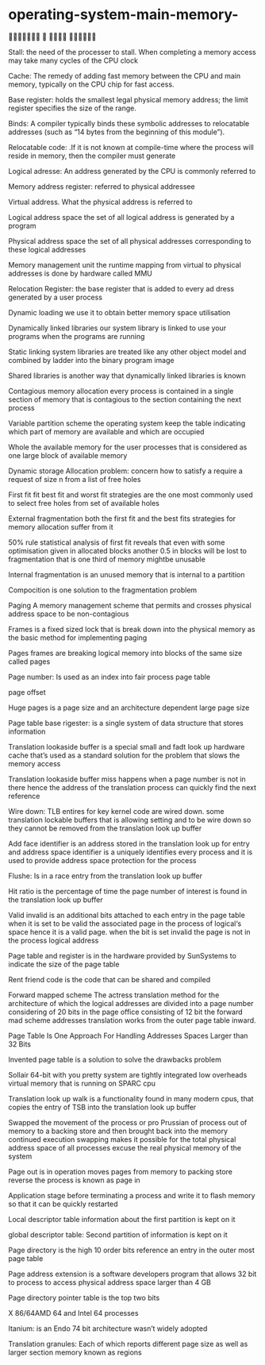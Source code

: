 # operating-system-main-memory-

􏰀􏰔􏰕􏰖􏰃􏰄􏰗 􏰘 􏰏􏰕􏰇􏰂 􏰏􏰄􏰙􏰁􏰗􏰚

Stall: the need of the processer to stall. When completing a memory access may take many cycles of the CPU clock

Cache:  The remedy of adding fast memory between the CPU and main memory, typically on the CPU chip for fast access. 

 Base register: holds the smallest legal physical memory address; the limit register specifies the size of the range.

Binds: A compiler typically binds these symbolic addresses to relocatable addresses (such as “14 bytes from the beginning of this module”).

Relocatable code: .If it is not known at compile-time where the process will reside in memory, then the compiler must generate

Logical adresse: An address generated by the CPU is commonly referred to

Memory address register: referred to physical addressee

Virtual address.  What the physical address is referred to

Logical address space the set of all logical address is generated by a program

Physical address space the set of all physical addresses corresponding to these logical addresses

Memory management unit the runtime mapping from virtual to physical addresses is done by hardware called MMU

Relocation Register: the base register that is added to every ad dress generated by a user process

Dynamic loading we use it to obtain better memory space utilisation

Dynamically linked libraries our system library is linked to use your programs when the programs are running

Static linking system libraries are treated like any other object model and combined by ladder into the binary program image

Shared libraries is another way that dynamically linked libraries is known

Contagious memory allocation every process is contained in a single section of memory that is contagious to the section containing the next process

Variable partition scheme the operating system keep the table indicating which part of memory are available and which are occupied

Whole the available memory for the user processes that is considered as one large block of available memory

Dynamic storage Allocation problem: concern how to satisfy a require a request of size n from a list of free holes

First fit fit best fit and worst fit strategies are the one most commonly used to select free holes from set of available holes

External fragmentation both the first fit and the best fits strategies for memory allocation suffer from it

50% rule statistical analysis of first fit reveals that even with some optimisation given in allocated blocks another 0.5 in blocks will be lost to fragmentation that is one third of memory mightbe unusable

 Internal fragmentation is an  unused memory that is internal to a partition 

Compocition is one solution to the fragmentation problem

Paging A memory management scheme that permits and crosses physical address space to be non-contagious

Frames is a fixed sized lock that is break down into the physical memory as the basic method for implementing paging

Pages frames are breaking logical memory into blocks of the same size called pages

Page number: Is used as an index into fair process page table

 page offset

Huge pages is a page size and an architecture dependent large page size

Page table base rigester: is a single system of data structure that stores information

Translation lookaside buffer is a special small and fadt look up hardware cache that’s used as a standard solution for the problem that slows the memory access 

Translation lookaside buffer miss happens when a page number is not in there hence the address of the translation process can quickly find the next reference

Wire down: TLB entires for key kernel code are wired down. some translation lockable buffers that is allowing setting and to be wire down so they cannot be removed from the translation look up buffer

Add face identifier is an address stored in the translation look up for entry and address space identifier is a uniquely identifies every process and it is used to provide address space protection for the process 

Flushe: Is in a race entry from the translation look up buffer

Hit ratio is the percentage of time the page number of interest is found in the translation look up buffer

Valid invalid is an additional bits attached to each entry in the page table when it is set to be valid the associated page in the process of logical‘s space hence it is a valid   page. when the bit is set invalid the page is not in the process logical address

Page table and register is in the hardware provided by SunSystems to indicate the size of the page table

Rent friend code is the code that can be shared and compiled

Forward mapped scheme The actress translation method for the architecture of which the logical addresses are divided into a page number considering of 20 bits in the page office consisting of 12 bit the forward mad scheme addresses translation works from the outer page table inward. 

Page Table Is One Approach For Handling Addresses Spaces Larger than 32 Bits

Invented page table is a solution to solve the drawbacks problem

Sollair 64-bit with you pretty system are tightly integrated low overheads virtual memory that is running on
SPARC cpu

Translation look up walk is a functionality found in many modern cpus, that copies the entry of TSB into the translation look up buffer

Swapped the movement of the process or pro Prussian of process out of memory to a backing store and then brought back into the memory continued execution swapping makes it possible for the total physical address space of all processes excuse the real physical memory of the system

Page out is in operation moves pages from memory to packing store reverse the process is known as page in

Application stage before terminating a process and write it to flash memory so that it can be quickly restarted

Local descriptor table information about the first partition is kept on it

global descriptor table: Second partition of information is kept on it

Page directory is the high 10 order bits reference an entry in the outer  most page table

Page address extension is a software developers program that allows 32 bit to process to access physical address space larger than 4 GB

Page directory pointer table is the top two bits

X 86/64AMD 64 and Intel 64 processes

Itanium: is an Endo 74 bit architecture wasn’t widely adopted

Translation granules: Each of which reports different page size as well as larger section memory known as regions
